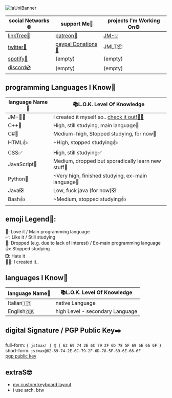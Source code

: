 ![!aUniBanner](https://github.com/user-attachments/assets/970b8cfa-e297-4195-8e99-8d217f3d5b5e)

|social Networks🌐|support Me💖|projects I'm Working On⚙️|
|-|-|-|
|[linkTree🌲](https://bit.ly/mx_info)|[patreon💚](https://patreon.com/jstmax)|[JM-💡](https://github.com/jmdash-devs/jmdash)|
|[twitter🐤](https://twitter.com/maxwasntaken)|[paypal Donations💟](https://bit.ly/mx_donate)|[JMLT📦](https://github.com/MaxWasTakenYT/jmlt)|
|[spotify🎵](https://bit.ly/mx_sptfy)|(empty)|(empty)|
|[discord💿](https://discord.com/users/714471585221836870)|(empty)|(empty)|

## programming Languages I Know🔭 
|language Name📝|📚L.O.K. Level Of Knowledge|
|-|-|
|JM-😶‍🌫️|I created it myself so.. [check it out!😶‍🌫️](https://github.com/jmdash-devs/jmdash)|
|C++💟|High, still studying, main language💟|
|C#🌠|Medium-high, Stopped studying, for now🌠|
|HTML👍|~High, stopped studying👍|
|CSS✅|High, still studying✅|
|JavaScript🌠|Medium, dropped but sporadically learn new stuff🌠|
|Python🌠|~Very high, finished studying, ex-main language🌠|
|Java❎|Low, fuck java (for now)❎|
|Bash👍|~Medium, stopped studying👍|

## emoji Legend🌟:
💟: Love it / Main programming language \
✅: Like it / Still studying \
🌠: Dropped (e.g. due to lack of interest) / Ex-main programming language \
👍: Stopped studying \
❎: Hate it \
😶‍🌫️: I created it..

## languages I Know🔭 
|language Name📝|📚L.O.K. Level Of Knowledge|
|-|-|
|Italian🇮🇹|native Language|
|English🇬🇧|high Level - secondary Language|

## digital Signature / PGP Public Key✒️
full-form: ``{ jstmax! } @ { 62 69 74 2E 6C 79 2F 6D 78 5F 69 6E 66 6F }`` \
short-form: ``jstmax@62-69-74-2E-6C-79-2F-6D-78-5F-69-6E-66-6F`` \
[pgp public key](https://raw.githubusercontent.com/MaxWasTakenYT/MaxWasTakenYT/main/jmPGP%20-%20pub.asc)

## extraS🤓
* [my custom keyboard layout](https://raw.githubusercontent.com/MaxWasTakenYT/MaxWasTakenYT/refs/heads/main/jM!'s%20CkL2.ahk)
* i use arch, btw
